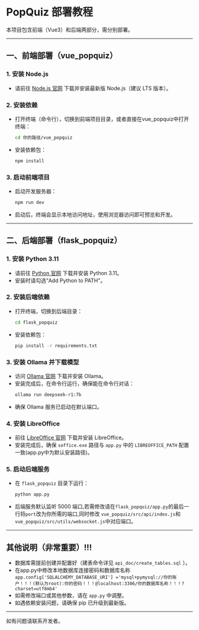 # PopQuiz 部署教程

本项目包含前端（Vue3）和后端两部分，需分别部署。

---

## 一、前端部署（vue_popquiz）

### 1. 安装 Node.js

- 请前往 [Node.js 官网](https://nodejs.org/) 下载并安装最新版 Node.js（建议 LTS 版本）。

### 2. 安装依赖

- 打开终端（命令行），切换到前端项目目录，或者直接在vue_popquiz中打开终端：
  ```bash
  cd 你的路径/vue_popquiz
  ```
- 安装依赖包：
  ```bash
  npm install
  ```

### 3. 启动前端项目

- 启动开发服务器：
  ```bash
  npm run dev
  ```
- 启动后，终端会显示本地访问地址，使用浏览器访问即可预览和开发。

---

## 二、后端部署（flask_popquiz）

### 1. 安装 Python 3.11

- 请前往 [Python 官网](https://www.python.org/downloads/) 下载并安装 Python 3.11。
- 安装时请勾选“Add Python to PATH”。

### 2. 安装后端依赖

- 打开终端，切换到后端目录：
  ```bash
  cd flask_popquiz
  ```
- 安装依赖包：
  ```bash
  pip install -r requirements.txt
  ```

### 3. 安装 Ollama 并下载模型

- 访问 [Ollama 官网](https://ollama.com/) 下载并安装 Ollama。
- 安装完成后，在命令行运行，确保能在命令行对话：
  ```bash
  ollama run deepseek-r1:7b
  ```
- 确保 Ollama 服务已启动在默认端口。

### 4. 安装 LibreOffice

- 前往 [LibreOffice 官网](https://www.libreoffice.org/download/download/) 下载并安装 LibreOffice。
- 安装完成后，确保 `soffice.exe` 路径与 `app.py` 中的 `LIBREOFFICE_PATH` 配置一致(app.py中为默认安装路径)。

### 5. 启动后端服务

- 在 `flask_popquiz` 目录下运行：
  ```bash
  python app.py
  ```
- 后端服务默认监听 5000 端口,若需修改请在`flask_popquiz/app.py`的最后一行将`port`改为你所需的端口,同时修改 `vue_popquiz/src/api/index.js`和 `vue_popquiz/src/utils/websocket.js`中对应端口。

---

## 其他说明（非常重要）!!!

- 数据库需提前创建并配置好（建表命令详见 `api_doc/create_tables.sql` ）。
- 在app.py中修改本地数据库连接密码和数据库名称 `app.config['SQLALCHEMY_DATABASE_URI'] ='mysql+pymysql://你的账户！！！(默认为root):你的密码！！！@localhost:3306/你的数据库名称！！！?charset=utf8mb4'`
- 如需修改端口或其他参数，请在 `app.py` 中调整。
- 如遇依赖安装问题，请确保 pip 已升级到最新版。

---

如有问题请联系开发者。

